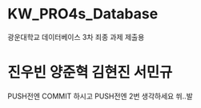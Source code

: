 # KW_PRO4s_Database
광운대학교 데이터베이스 3차 죄종 과제 제출용

# 진우빈 양준혁 김현진 서민규
PUSH전엔 COMMIT 하시고
PUSH전엔 2번 생각하세요 쒸..발
